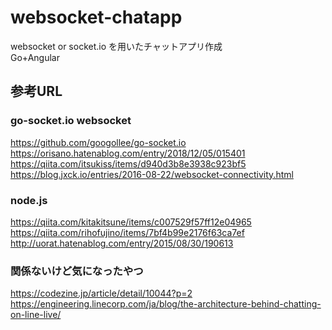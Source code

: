 # websocket-chatapp

websocket or socket.io を用いたチャットアプリ作成  
Go+Angular  

## 参考URL

### go-socket.io websocket

https://github.com/googollee/go-socket.io  
https://orisano.hatenablog.com/entry/2018/12/05/015401  
https://qiita.com/itsukiss/items/d940d3b8e3938c923bf5  
https://blog.jxck.io/entries/2016-08-22/websocket-connectivity.html  

### node.js

https://qiita.com/kitakitsune/items/c007529f57ff12e04965  
https://qiita.com/rihofujino/items/7bf4b99e2176f63ca7ef  
http://uorat.hatenablog.com/entry/2015/08/30/190613  


### 関係ないけど気になったやつ

https://codezine.jp/article/detail/10044?p=2  
https://engineering.linecorp.com/ja/blog/the-architecture-behind-chatting-on-line-live/  
